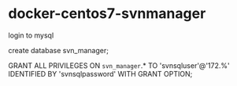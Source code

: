 # docker-centos7-svnmanager

login to mysql

create database svn_manager;

GRANT ALL PRIVILEGES ON `svn_manager`.* TO 'svnsqluser'@'172.%' IDENTIFIED BY 'svnsqlpassword' WITH GRANT OPTION;
